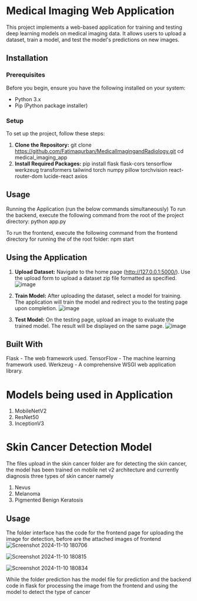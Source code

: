 # Medical Imaging Web Application

This project implements a web-based application for training and testing deep learning models on medical imaging data. It allows users to upload a dataset, train a model, and test the model's predictions on new images.



<!--## Project Structure

The application is organized into the following directory structure:
medical_imaging_app/
   ├── app.py # Main Flask application file 
   ├── frontend
      ├── src
         ├── pages
             ├── ML_UI.js
             └── TrainedModels.js
   ├── uploads/ # Directory for uploaded zip files 
   ├── extracted/ # Directory for extracted datasets 
   ├── models/ # Directory for trained model files 
   └── test_uploads/ # Directory for uploaded test images
   -->


## Installation

### Prerequisites

Before you begin, ensure you have the following installed on your system:
- Python 3.x
- Pip (Python package installer)

### Setup

To set up the project, follow these steps:

1. **Clone the Repository:**
   git clone https://github.com/Fatimaqurban/MedicalImagingandRadiology.git
   cd medical_imaging_app
2. **Install Required Packages:**
   pip install flask  flask-cors tensorflow werkzeug transformers tailwind torch numpy pillow torchvision react-router-dom lucide-react axios

## Usage
Running the Application (run the below commands simultaneously)
To run the  backend, execute the following command from the root of the project directory:
  python app.py

To run the frontend, execute the following command from the frontend directory for running the of the root folder:
  npm start



## Using the Application
1. **Upload Dataset:**
   Navigate to the home page (http://127.0.0.1:5000/).
   Use the upload form to upload a dataset zip file formatted as specified.
   ![image](https://github.com/user-attachments/assets/688bf1c1-3470-4cb7-9503-930951b25bfd)


3. **Train Model:**
  After uploading the dataset, select a model for training.
  The application will train the model and redirect you to the testing page upon completion.
  ![image](https://github.com/user-attachments/assets/0755b4f3-fea1-470e-99e3-1901f0768be3)


5. **Test Model:**
  On the testing page, upload an image to evaluate the trained model.
  The result will be displayed on the same page.
  ![image](https://github.com/user-attachments/assets/f46fa9f0-674e-4641-8d7c-2ba2ddce6c9f)


## Built With
  Flask - The web framework used.
  TensorFlow - The machine learning framework used.
  Werkzeug - A comprehensive WSGI web application library.

# Models being used in Application
1. MobileNetV2
2. ResNet50
3. InceptionV3




# Skin Cancer Detection Model
The files upload in the skin cancer folder are for detecting the skin cancer, the model has been trained on mobile net v2 architecture and currently diagnosis three types of skin cancer namely
1. Nevus
2. Melanoma
3. Pigmented Benign Keratosis

## Usage
The folder interface has the code for the frontend page for uploading the image for detection, before are the attached images of frontend
![Screenshot 2024-11-10 180706](https://github.com/user-attachments/assets/eb2153b4-fcf5-429b-b4e3-acfcca92c922)

![Screenshot 2024-11-10 180815](https://github.com/user-attachments/assets/b6996d16-1156-489b-b513-e3bc3fc89084)

![Screenshot 2024-11-10 180834](https://github.com/user-attachments/assets/dbecef16-7e57-4176-ad64-ce7d16fdbdb2)


While the folder prediction has the model file for prediction and the backend code in flask for processing the image from the frontend and using the model to detect the type of cancer




